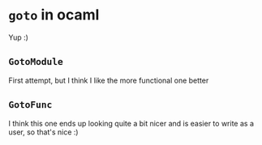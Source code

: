 # `goto` in ocaml

Yup :)

## `GotoModule`

First attempt, but I think I like the more functional one better

## `GotoFunc`

I think this one ends up looking quite a bit nicer and is easier to write as a user, so that's nice :)
